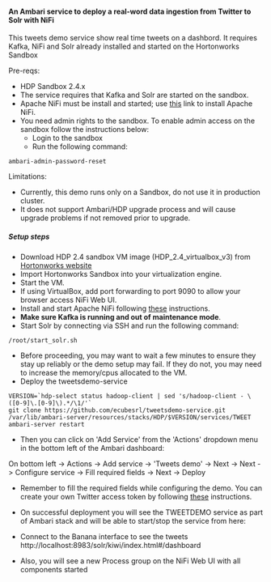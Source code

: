#### An Ambari service to deploy a real-word data ingestion from Twitter to Solr with NiFi
This tweets demo service show real time tweets on a dashbord. It requires Kafka, NiFi and Solr already installed and started on the Hortonworks Sandbox

Pre-reqs:
  - HDP Sandbox 2.4.x
  - The service requires that Kafka and Solr are started on the sandbox.
  - Apache NiFi must be install and started; use [this](https://github.com/abajwa-hw/ambari-nifi-service) link to install Apache NiFi.
  - You need admin rights to the sandbox. To enable admin access on the sandbox follow the instructions below:
    - Login to the sandbox
    - Run the following command:
```
ambari-admin-password-reset
```

Limitations:
  - Currently, this demo runs only on a Sandbox, do not use it in production cluster. 
  - It does not support Ambari/HDP upgrade process and will cause upgrade problems if not removed prior to upgrade.

##### Setup steps

- Download HDP 2.4 sandbox VM image (HDP_2.4_virtualbox_v3) from [Hortonworks website](http://hortonworks.com/products/hortonworks-sandbox/)
- Import Hortonworks Sandbox into your virtualization engine.
- Start the VM.
- If using VirtualBox, add port forwarding to port 9090 to allow your browser access NiFi Web UI.
- Install and start Apache NiFi following [these](https://github.com/abajwa-hw/ambari-nifi-service) instructions.
- **Make sure Kafka is running and out of maintenance mode**. 
- Start Solr by connecting via SSH and run the following command:
```
/root/start_solr.sh
```
- Before proceeding, you may want to wait a few minutes to ensure they stay up reliably or the demo setup may fail. If they do not, you may need to increase the memory/cpus allocated to the VM.
- Deploy the tweetsdemo-service
```
VERSION=`hdp-select status hadoop-client | sed 's/hadoop-client - \([0-9]\.[0-9]\).*/\1/'`
git clone https://github.com/ecubesrl/tweetsdemo-service.git /var/lib/ambari-server/resources/stacks/HDP/$VERSION/services/TWEET
ambari-server restart
```
- Then you can click on 'Add Service' from the 'Actions' dropdown menu in the bottom left of the Ambari dashboard:

On bottom left -> Actions -> Add service -> 'Tweets demo' -> Next -> Next -> Configure service -> Fill required fields -> Next -> Deploy

- Remember to fill the required fields while configuring the demo. You can create your own Twitter access token by following [these](https://dev.twitter.com/oauth/overview/application-owner-access-tokens) instructions.


- On successful deployment you will see the TWEETDEMO service as part of Ambari stack and will be able to start/stop the service from here:

- Connect to the Banana interface to see the tweets http://localhost:8983/solr/kiwi/index.html#/dashboard

- Also, you will see a new Process group on the NiFi Web UI with all components started

